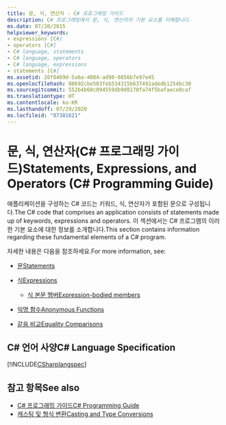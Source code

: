 ```yaml
---
title: 문, 식, 연산자 - C# 프로그래밍 가이드
description: C# 프로그래밍에서 문, 식, 연산자의 기본 요소를 이해합니다.
ms.date: 07/20/2015
helpviewer_keywords:
- expressions [C#]
- operators [C#]
- C# language, statements
- C# language, operators
- C# language, expressions
- statements [C#]
ms.assetid: 20f8469d-5a6a-4084-ad90-0856b7e97e45
ms.openlocfilehash: 08692cbe583feb534315b637492adedb1254bc38
ms.sourcegitcommit: 552b4b60c094559db9d8178fa74f5bafaece0caf
ms.translationtype: HT
ms.contentlocale: ko-KR
ms.lasthandoff: 07/29/2020
ms.locfileid: "87381621"
---
```

# <a name="statements-expressions-and-operators-c-programming-guide"></a><span data-ttu-id="7f286-103">문, 식, 연산자(C# 프로그래밍 가이드)</span><span class="sxs-lookup"><span data-stu-id="7f286-103">Statements, Expressions, and Operators (C# Programming Guide)</span></span>

<span data-ttu-id="7f286-104">애플리케이션을 구성하는 C# 코드는 키워드, 식, 연산자가 포함된 문으로 구성됩니다.</span><span class="sxs-lookup"><span data-stu-id="7f286-104">The C# code that comprises an application consists of statements made up of keywords, expressions and operators.</span></span> <span data-ttu-id="7f286-105">이 섹션에서는 C# 프로그램의 이러한 기본 요소에 대한 정보를 소개합니다.</span><span class="sxs-lookup"><span data-stu-id="7f286-105">This section contains information regarding these fundamental elements of a C# program.</span></span>

 <span data-ttu-id="7f286-106">자세한 내용은 다음을 참조하세요.</span><span class="sxs-lookup"><span data-stu-id="7f286-106">For more information, see:</span></span>

- [<span data-ttu-id="7f286-107">문</span><span class="sxs-lookup"><span data-stu-id="7f286-107">Statements</span></span>](statements.md)

- [<span data-ttu-id="7f286-108">식</span><span class="sxs-lookup"><span data-stu-id="7f286-108">Expressions</span></span>](expressions.md)

  - [<span data-ttu-id="7f286-109">식 본문 멤버</span><span class="sxs-lookup"><span data-stu-id="7f286-109">Expression-bodied members</span></span>](expression-bodied-members.md)

- [<span data-ttu-id="7f286-110">익명 함수</span><span class="sxs-lookup"><span data-stu-id="7f286-110">Anonymous Functions</span></span>](anonymous-functions.md)

- [<span data-ttu-id="7f286-111">같음 비교</span><span class="sxs-lookup"><span data-stu-id="7f286-111">Equality Comparisons</span></span>](equality-comparisons.md)

## <a name="c-language-specification"></a><span data-ttu-id="7f286-112">C# 언어 사양</span><span class="sxs-lookup"><span data-stu-id="7f286-112">C# Language Specification</span></span>

[!INCLUDE[CSharplangspec](~/includes/csharplangspec-md.md)]

## <a name="see-also"></a><span data-ttu-id="7f286-113">참고 항목</span><span class="sxs-lookup"><span data-stu-id="7f286-113">See also</span></span>

- [<span data-ttu-id="7f286-114">C# 프로그래밍 가이드</span><span class="sxs-lookup"><span data-stu-id="7f286-114">C# Programming Guide</span></span>](../index.md)
- [<span data-ttu-id="7f286-115">캐스팅 및 형식 변환</span><span class="sxs-lookup"><span data-stu-id="7f286-115">Casting and Type Conversions</span></span>](../types/casting-and-type-conversions.md)
